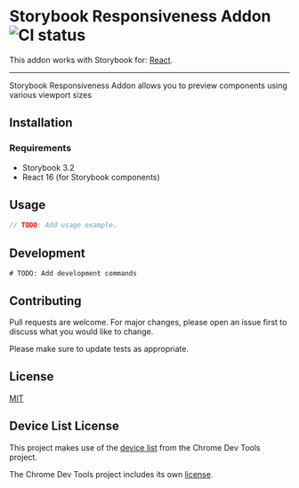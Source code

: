 # Storybook Responsiveness Addon ![CI status][CI Badge Link]

This addon works with Storybook for: [React][Storybook React Link].

---

Storybook Responsiveness Addon allows you to preview components using various viewport sizes

## Installation

### Requirements
* Storybook 3.2
* React 16 (for Storybook components)

## Usage

```js
// TODO: Add usage example.
```

## Development
```shell
# TODO: Add development commands
```

## Contributing
Pull requests are welcome. For major changes, please open an issue first to discuss what you would like to change.

Please make sure to update tests as appropriate.

## License
[MIT](https://choosealicense.com/licenses/mit/)

## Device List License
This project makes use of the [device list][Chrome Dev Tools Device List] from
the Chrome Dev Tools project.

The Chrome Dev Tools project includes its own
[license][Chrome Dev Tools License].

[CI Badge Link]:
https://circleci.com/gh/strothj/storybook-addon-responsiveness.svg?style=svg&circle-token=797428558e2f865d3a299e10bae721d3d1dd5fd8

[Storybook React Link]:
https://github.com/storybooks/storybook/tree/master/app/react

[Chrome Dev Tools Device List]:
https://github.com/ChromeDevTools/devtools-frontend/blob/master/front_end/emulated_devices/module.json

[Chrome Dev Tools License]:
https://github.com/ChromeDevTools/devtools-frontend/blob/master/LICENSE
